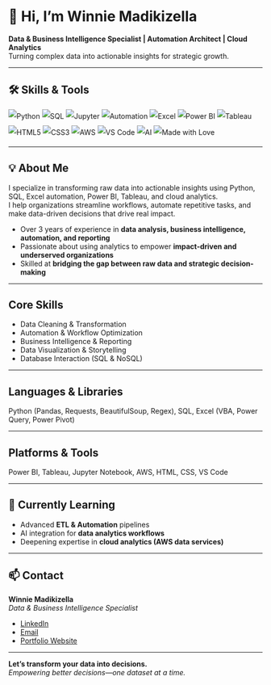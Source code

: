 # 👋 Hi, I’m Winnie Madikizella
**Data & Business Intelligence Specialist | Automation Architect | Cloud Analytics**  
Turning complex data into actionable insights for strategic growth.  

---

## 🛠 Skills & Tools

<p style="display:flex; flex-wrap:wrap; gap:4px; align-items:center; line-height:2;">
  <!-- Analytics & Coding -->
  <img src="https://img.shields.io/badge/Python-3.9%2B-blue?logo=python" alt="Python" />
  <img src="https://img.shields.io/badge/SQL-blue?logo=mysql" alt="SQL" />
  <img src="https://img.shields.io/badge/Jupyter-Notebook-blue?logo=jupyter" alt="Jupyter" />
  <img src="https://img.shields.io/badge/Automation-Python%20%2B%20Excel-blueviolet?logo=robotframework" alt="Automation" />

  <!-- Visualization -->
  <img src="https://img.shields.io/badge/Excel-green?logo=microsoft%20excel" alt="Excel" />
  <img src="https://img.shields.io/badge/Power%20BI-yellow?logo=power-bi" alt="Power BI" />
  <img src="https://img.shields.io/badge/Tableau-orange?logo=tableau" alt="Tableau" />

  <!-- Web -->
  <img src="https://img.shields.io/badge/HTML5-orange?logo=html5" alt="HTML5" />
  <img src="https://img.shields.io/badge/CSS3-blue?logo=css3" alt="CSS3" />

  <!-- Cloud & Tools -->
  <img src="https://img.shields.io/badge/AWS-orange?logo=amazon-aws" alt="AWS" />
  <img src="https://img.shields.io/badge/VS%20Code-007ACC?logo=visual-studio-code" alt="VS Code" />

  <!-- AI -->
  <img src="https://img.shields.io/badge/AI-red?logo=tensorflow" alt="AI" />

  <!-- Personal touch -->
  <img src="https://img.shields.io/badge/Made%20with-❤️-red" alt="Made with Love" />
</p>

---

## 💡 About Me
I specialize in transforming raw data into actionable insights using Python, SQL, Excel automation, Power BI, Tableau, and cloud analytics.  
I help organizations streamline workflows, automate repetitive tasks, and make data-driven decisions that drive real impact.  

- Over 3 years of experience in **data analysis, business intelligence, automation, and reporting**  
- Passionate about using analytics to empower **impact-driven and underserved organizations**  
- Skilled at **bridging the gap between raw data and strategic decision-making**  

---

## Core Skills
- Data Cleaning & Transformation  
- Automation & Workflow Optimization  
- Business Intelligence & Reporting  
- Data Visualization & Storytelling  
- Database Interaction (SQL & NoSQL)  

---

## Languages & Libraries
Python (Pandas, Requests, BeautifulSoup, Regex), SQL, Excel (VBA, Power Query, Power Pivot)  

---

## Platforms & Tools
Power BI, Tableau, Jupyter Notebook, AWS, HTML, CSS, VS Code  

---

## 🌱 Currently Learning
- Advanced **ETL & Automation** pipelines  
- AI integration for **data analytics workflows**  
- Deepening expertise in **cloud analytics (AWS data services)**

---

## 📫 Contact
**Winnie Madikizella**  
_Data & Business Intelligence Specialist_  

- [LinkedIn](https://www.linkedin.com/in/winnie-madikizella-data/)  
- [Email](mailto:madikizellawinnie@gmail.com)  
- [Portfolio Website](https://winniemadikizella.github.io/)
  
---

**Let’s transform your data into decisions.**  
*Empowering better decisions—one dataset at a time.*
